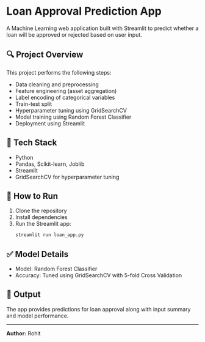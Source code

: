 
# Loan Approval Prediction App

A Machine Learning web application built with Streamlit to predict whether a loan will be approved or rejected based on user input.

## 🔍 Project Overview

This project performs the following steps:
- Data cleaning and preprocessing
- Feature engineering (asset aggregation)
- Label encoding of categorical variables
- Train-test split
- Hyperparameter tuning using GridSearchCV
- Model training using Random Forest Classifier
- Deployment using Streamlit

## 🚀 Tech Stack
- Python
- Pandas, Scikit-learn, Joblib
- Streamlit
- GridSearchCV for hyperparameter tuning

## 📂 How to Run

1. Clone the repository
2. Install dependencies
3. Run the Streamlit app:
   ```bash
   streamlit run loan_app.py
   ```

## ✅ Model Details

- Model: Random Forest Classifier
- Accuracy: Tuned using GridSearchCV with 5-fold Cross Validation

## 📄 Output

The app provides predictions for loan approval along with input summary and model performance.

---

**Author:** Rohit  
